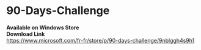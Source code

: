 # 90-Days-Challenge

<b>Available on Windows Store</b><br>
<b>Download Link</b><br>
https://www.microsoft.com/fr-fr/store/p/90-days-challenge/9nblggh4s9h1
